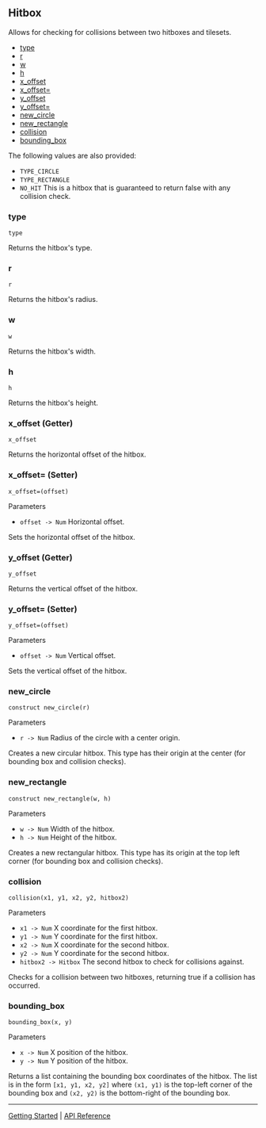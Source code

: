 ## Hitbox
Allows for checking for collisions between two hitboxes and tilesets.

 + [type](#type)
 + [r](#r)
 + [w](#w)
 + [h](#h)
 + [x_offset](#x_offset-getter)
 + [x_offset=](#x_offset-setter)
 + [y_offset](#y_offset-getter)
 + [y_offset=](#y_offset-setter)
 + [new_circle](#new_circle)
 + [new_rectangle](#new_rectangle)
 + [collision](#collision)
 + [bounding_box](#bounding_box)
 
The following values are also provided:

 + `TYPE_CIRCLE`
 + `TYPE_RECTANGLE`
 + `NO_HIT` This is a hitbox that is guaranteed to return false with any collision check.

### type
`type`

Returns the hitbox's type.

### r
`r`

Returns the hitbox's radius.

### w
`w`

Returns the hitbox's width.

### h
`h`

Returns the hitbox's height.

### x_offset (Getter)
`x_offset`

Returns the horizontal offset of the hitbox.

### x_offset= (Setter)
`x_offset=(offset)`

Parameters
 + `offset -> Num` Horizontal offset.

Sets the horizontal offset of the hitbox.

### y_offset (Getter)
`y_offset`

Returns the vertical offset of the hitbox.

### y_offset= (Setter)
`y_offset=(offset)`

Parameters
 + `offset -> Num` Vertical offset.

Sets the vertical offset of the hitbox.

### new_circle
`construct new_circle(r)`

Parameters
 + `r -> Num` Radius of the circle with a center origin.
 
Creates a new circular hitbox. This type has their origin at the center (for bounding
box and collision checks).

### new_rectangle
`construct new_rectangle(w, h)`

Parameters
 + `w -> Num` Width of the hitbox.
 + `h -> Num` Height of the hitbox.

Creates a new rectangular hitbox. This type has its origin at the top left corner (for bounding
box and collision checks).

### collision
`collision(x1, y1, x2, y2, hitbox2)`

Parameters
 + `x1 -> Num` X coordinate for the first hitbox.
 + `y1 -> Num` Y coordinate for the first hitbox.
 + `x2 -> Num` X coordinate for the second hitbox.
 + `y2 -> Num` Y coordinate for the second hitbox.
 + `hitbox2 -> Hitbox` The second hitbox to check for collisions against.

Checks for a collision between two hitboxes, returning true if a collision has occurred.

### bounding_box
`bounding_box(x, y)`

Parameters
 + `x -> Num` X position of the hitbox.
 + `y -> Num` Y position of the hitbox.
 
Returns a list containing the bounding box coordinates of the hitbox. The list is in the form
`[x1, y1, x2, y2]` where `(x1, y1)` is the top-left corner of the bounding box and `(x2, y2)`
is the bottom-right of the bounding box.

-----------

[Getting Started](../GettingStarted.md) | [API Reference](../API.md)